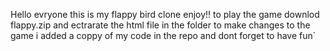 Hello evryone this is my flappy bird clone enjoy!!
to play the game downlod flappy.zip and ectrarate the html file in the folder
to make changes to the game i added a coppy of my code in the repo 
and dont forget to have fun`
